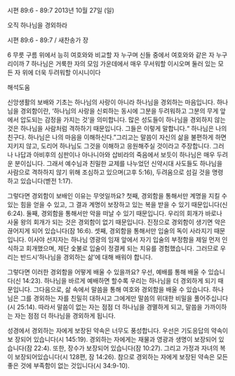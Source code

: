 시편 89:6 - 89:7 
2013년 10월 27일 (일)

오직 하나님을 경외하라



시편 89:6 - 89:7 / 새찬송가  장


6 무릇 구름 위에서 능히 여호와와 비교할 자 누구며 신들 중에서 여호와와 같은 자 누구리이까
7 하나님은 거룩한 자의 모임 가운데에서 매우 무서워할 이시오며 둘러 있는 모든 자 위에 더욱 두려워할 이시니이다

해석도움





신앙생활의 보배와 기초는 하나님의 사랑이 아니라 하나님을 경외하는 마음입니다. 하나님을 경외함이란, ‘하나님의 사랑을 신뢰하는 동시에 그분을 두려워하고 그분의 무게 앞에서 압도되는 감정을 가지는 것’을 의미합니다. 많은 성도들이 하나님을 경외하지 않는 것은 하나님을 사람처럼 격하하기 때문입니다. 그들은 이렇게 말합니다.“ 하나님은 나의친구다. 하나님은 나의 마음을 이해하신다.”그리고는 말씀이 자신의 삶을 불편하게 하면 지키지 않고, 도리어 하나님도 그것을 이해하고 응원해주실 것이라고 주장합니다. 그러나 나답과 아비후의 심판이나 아나니아와 삽비라의 죽음에서 보듯이 하나님은 매우 두려운 분이십니다. 그래서 예수님과 친밀한 교제를 나누었던 신약시대 사도들도 하나님을 사람으로 격하하지 않기 위해 조심하고 있으며(고후 5:16), 두려움으로 섬길 것을 명령하고 있습니다(벧전 1:17).

그렇다면 경외함이 보배인 이유는 무엇일까요? 첫째, 경외함을 통해서만 계명을 지킬 수 있는 힘을 얻을 수 있고, 그 결과 계명이 보장하고 있는 복을 받을 수 있기 때문입니다(신6:24). 둘째, 경외함을 통해서만 악을 떠날 수 있기 때문입니다. 우리의 회개가 바로나 사울
왕의 회개가 되는 것은 경외함이 없기 때문입니다. 진정으로 경외함이 생기면 악은 끊어지게 되어 있습니다(잠 16:6). 셋째, 경외함을 통해서만 입술의 독이 사라지기 때문입니다. 이사야 선지자는 하나님 영광의 임재 앞에서 자기 입술의 부정함을 제일 먼저 인식하고 회개했으며, 제단 숯불로 입술이 정결케 되는 치유를 경험했습니다. 그러므로 우리는 반드시‘하나님을 경외하는 삶’에 대해 배워야 합니다.

그렇다면 이러한 경외함을 어떻게 배울 수 있을까요? 우선, 예배를 통해 배울 수 있습니다(신 14:23). 하나님을 바르게 예배하면 할수록 우리는 하나님을 더 경외하게 되기 때문입니다. 그다음으로, 삶 속에서 말씀을 통해 여호와 경외함을 배울 수 있습니다. 하나님은 그를 경외하는 자를 친밀히 대하시고 그에게만 말씀의 위대한 비밀을 풀어주십니다(시 25:14). 따라서 말씀이 없는 자는 점점 더 하나님을 경멸하게 되고, 말씀을 가까이하는 자는 점점 더 하나님을 경외하게 됩니다.

성경에서 경외하는 자에게 보장된 약속은 너무도 풍성합니다. 우선은 기도응답의 약속이 보
장되어 있습니다(시 145:19). 경외하는 자에게는 재물과 영광과 생명이 보장되어 있습니다(잠 22:4). 또한, 장수가 보장되어 있습니다(잠 10:27). 그리고 가정과 자녀의 복이 보장되어있습니다(시 128편, 잠 14:26). 참으로 경외하는 자에게 보장된 약속은 모든 좋은 것에 부족함이 없는 것입니다(시 34:9-10).